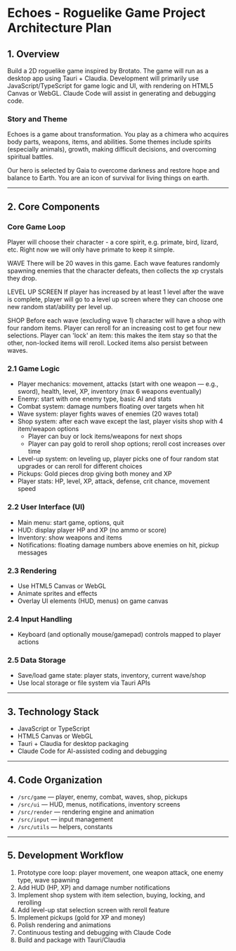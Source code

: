 # Echoes - Roguelike Game Project Architecture Plan

## 1. Overview  
Build a 2D roguelike game inspired by Brotato. The game will run as a desktop app using Tauri + Claudia. Development will primarily use JavaScript/TypeScript for game logic and UI, with rendering on HTML5 Canvas or WebGL. Claude Code will assist in generating and debugging code.


### Story and Theme
Echoes is a game about transformation.
You play as a chimera who acquires body parts, weapons, items, and abilities.
Some themes include spirits (especially animals), growth, making difficult decisions, and overcoming spiritual battles.

Our hero is selected by Gaia to overcome darkness and restore hope and balance to Earth. You are an icon of survival for living things on earth.

---

## 2. Core Components
### Core Game Loop
Player will choose their character - a core spirit, e.g. primate, bird, lizard, etc. Right now we will only have primate to keep it simple.

WAVE
There will be 20 waves in this game. Each wave features randomly spawning enemies that the character defeats, then collects the xp crystals they drop.

LEVEL UP SCREEN
If player has increased by at least 1 level after the wave is complete, player will go to a level up screen where they can choose one new random stat/ability per level up.

SHOP
Before each wave (excluding wave 1) character will have a shop with four random items. Player can reroll for an increasing cost to get four new selections. Player can 'lock' an item: this makes the item stay so that the other, non-locked items will reroll. Locked items also persist between waves.

### 2.1 Game Logic  
- Player mechanics: movement, attacks (start with one weapon — e.g., sword), health, level, XP, inventory (max 6 weapons eventually)  
- Enemy: start with one enemy type, basic AI and stats  
- Combat system: damage numbers floating over targets when hit  
- Wave system: player fights waves of enemies (20 waves total)  
- Shop system: after each wave except the last, player visits shop with 4 item/weapon options  
  - Player can buy or lock items/weapons for next shops  
  - Player can pay gold to reroll shop options; reroll cost increases over time  
- Level-up system: on leveling up, player picks one of four random stat upgrades or can reroll for different choices  
- Pickups: Gold pieces drop giving both money and XP  
- Player stats: HP, level, XP, attack, defense, crit chance, movement speed

### 2.2 User Interface (UI)  
- Main menu: start game, options, quit  
- HUD: display player HP and XP (no ammo or score)  
- Inventory: show weapons and items  
- Notifications: floating damage numbers above enemies on hit, pickup messages

### 2.3 Rendering  
- Use HTML5 Canvas or WebGL  
- Animate sprites and effects  
- Overlay UI elements (HUD, menus) on game canvas

### 2.4 Input Handling  
- Keyboard (and optionally mouse/gamepad) controls mapped to player actions

### 2.5 Data Storage  
- Save/load game state: player stats, inventory, current wave/shop  
- Use local storage or file system via Tauri APIs

---

## 3. Technology Stack  
- JavaScript or TypeScript  
- HTML5 Canvas or WebGL  
- Tauri + Claudia for desktop packaging  
- Claude Code for AI-assisted coding and debugging

---

## 4. Code Organization

- `/src/game` — player, enemy, combat, waves, shop, pickups  
- `/src/ui` — HUD, menus, notifications, inventory screens  
- `/src/render` — rendering engine and animation  
- `/src/input` — input management  
- `/src/utils` — helpers, constants

---

## 5. Development Workflow

1. Prototype core loop: player movement, one weapon attack, one enemy type, wave spawning  
2. Add HUD (HP, XP) and damage number notifications  
3. Implement shop system with item selection, buying, locking, and rerolling  
4. Add level-up stat selection screen with reroll feature  
5. Implement pickups (gold for XP and money)  
6. Polish rendering and animations  
7. Continuous testing and debugging with Claude Code  
8. Build and package with Tauri/Claudia
